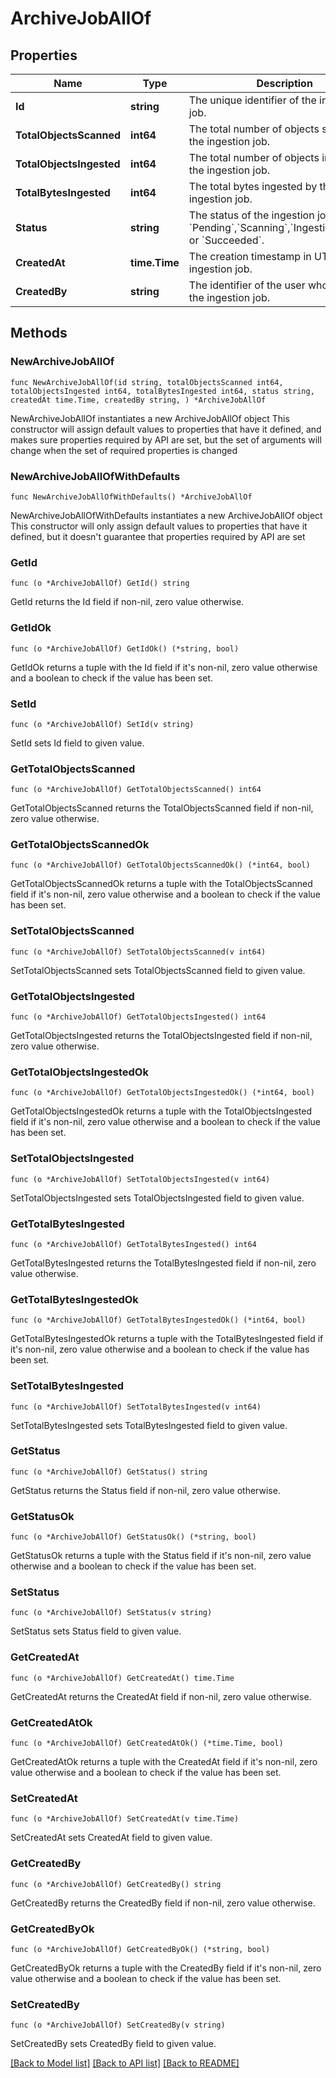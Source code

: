 # ArchiveJobAllOf

## Properties

Name | Type | Description | Notes
------------ | ------------- | ------------- | -------------
**Id** | **string** | The unique identifier of the ingestion job. | 
**TotalObjectsScanned** | **int64** | The total number of objects scanned by the ingestion job. | 
**TotalObjectsIngested** | **int64** | The total number of objects ingested by the ingestion job. | 
**TotalBytesIngested** | **int64** | The total bytes ingested by the ingestion job. | 
**Status** | **string** | The status of the ingestion job, either &#x60;Pending&#x60;,&#x60;Scanning&#x60;,&#x60;Ingesting&#x60;,&#x60;Failed&#x60;, or &#x60;Succeeded&#x60;. | 
**CreatedAt** | **time.Time** | The creation timestamp in UTC of the ingestion job. | 
**CreatedBy** | **string** | The identifier of the user who created the ingestion job. | 

## Methods

### NewArchiveJobAllOf

`func NewArchiveJobAllOf(id string, totalObjectsScanned int64, totalObjectsIngested int64, totalBytesIngested int64, status string, createdAt time.Time, createdBy string, ) *ArchiveJobAllOf`

NewArchiveJobAllOf instantiates a new ArchiveJobAllOf object
This constructor will assign default values to properties that have it defined,
and makes sure properties required by API are set, but the set of arguments
will change when the set of required properties is changed

### NewArchiveJobAllOfWithDefaults

`func NewArchiveJobAllOfWithDefaults() *ArchiveJobAllOf`

NewArchiveJobAllOfWithDefaults instantiates a new ArchiveJobAllOf object
This constructor will only assign default values to properties that have it defined,
but it doesn't guarantee that properties required by API are set

### GetId

`func (o *ArchiveJobAllOf) GetId() string`

GetId returns the Id field if non-nil, zero value otherwise.

### GetIdOk

`func (o *ArchiveJobAllOf) GetIdOk() (*string, bool)`

GetIdOk returns a tuple with the Id field if it's non-nil, zero value otherwise
and a boolean to check if the value has been set.

### SetId

`func (o *ArchiveJobAllOf) SetId(v string)`

SetId sets Id field to given value.


### GetTotalObjectsScanned

`func (o *ArchiveJobAllOf) GetTotalObjectsScanned() int64`

GetTotalObjectsScanned returns the TotalObjectsScanned field if non-nil, zero value otherwise.

### GetTotalObjectsScannedOk

`func (o *ArchiveJobAllOf) GetTotalObjectsScannedOk() (*int64, bool)`

GetTotalObjectsScannedOk returns a tuple with the TotalObjectsScanned field if it's non-nil, zero value otherwise
and a boolean to check if the value has been set.

### SetTotalObjectsScanned

`func (o *ArchiveJobAllOf) SetTotalObjectsScanned(v int64)`

SetTotalObjectsScanned sets TotalObjectsScanned field to given value.


### GetTotalObjectsIngested

`func (o *ArchiveJobAllOf) GetTotalObjectsIngested() int64`

GetTotalObjectsIngested returns the TotalObjectsIngested field if non-nil, zero value otherwise.

### GetTotalObjectsIngestedOk

`func (o *ArchiveJobAllOf) GetTotalObjectsIngestedOk() (*int64, bool)`

GetTotalObjectsIngestedOk returns a tuple with the TotalObjectsIngested field if it's non-nil, zero value otherwise
and a boolean to check if the value has been set.

### SetTotalObjectsIngested

`func (o *ArchiveJobAllOf) SetTotalObjectsIngested(v int64)`

SetTotalObjectsIngested sets TotalObjectsIngested field to given value.


### GetTotalBytesIngested

`func (o *ArchiveJobAllOf) GetTotalBytesIngested() int64`

GetTotalBytesIngested returns the TotalBytesIngested field if non-nil, zero value otherwise.

### GetTotalBytesIngestedOk

`func (o *ArchiveJobAllOf) GetTotalBytesIngestedOk() (*int64, bool)`

GetTotalBytesIngestedOk returns a tuple with the TotalBytesIngested field if it's non-nil, zero value otherwise
and a boolean to check if the value has been set.

### SetTotalBytesIngested

`func (o *ArchiveJobAllOf) SetTotalBytesIngested(v int64)`

SetTotalBytesIngested sets TotalBytesIngested field to given value.


### GetStatus

`func (o *ArchiveJobAllOf) GetStatus() string`

GetStatus returns the Status field if non-nil, zero value otherwise.

### GetStatusOk

`func (o *ArchiveJobAllOf) GetStatusOk() (*string, bool)`

GetStatusOk returns a tuple with the Status field if it's non-nil, zero value otherwise
and a boolean to check if the value has been set.

### SetStatus

`func (o *ArchiveJobAllOf) SetStatus(v string)`

SetStatus sets Status field to given value.


### GetCreatedAt

`func (o *ArchiveJobAllOf) GetCreatedAt() time.Time`

GetCreatedAt returns the CreatedAt field if non-nil, zero value otherwise.

### GetCreatedAtOk

`func (o *ArchiveJobAllOf) GetCreatedAtOk() (*time.Time, bool)`

GetCreatedAtOk returns a tuple with the CreatedAt field if it's non-nil, zero value otherwise
and a boolean to check if the value has been set.

### SetCreatedAt

`func (o *ArchiveJobAllOf) SetCreatedAt(v time.Time)`

SetCreatedAt sets CreatedAt field to given value.


### GetCreatedBy

`func (o *ArchiveJobAllOf) GetCreatedBy() string`

GetCreatedBy returns the CreatedBy field if non-nil, zero value otherwise.

### GetCreatedByOk

`func (o *ArchiveJobAllOf) GetCreatedByOk() (*string, bool)`

GetCreatedByOk returns a tuple with the CreatedBy field if it's non-nil, zero value otherwise
and a boolean to check if the value has been set.

### SetCreatedBy

`func (o *ArchiveJobAllOf) SetCreatedBy(v string)`

SetCreatedBy sets CreatedBy field to given value.



[[Back to Model list]](../README.md#documentation-for-models) [[Back to API list]](../README.md#documentation-for-api-endpoints) [[Back to README]](../README.md)


